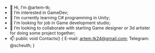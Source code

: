 - 👋 Hi, I’m @artem-tk;
- 👀 I’m interested in GameDev;
- 🌱 I’m currently learning С# programming in Unity;
- 💞️ I'm looking for job in Game development studio;
- 💞️ I’m looking to collaborate with starting Game designer or 3d artister for doing some project together;
- 📫 public void Contacts()
        {
        E-mail: artem.tk24@gmail.com;
        Telegram: @scheuth;
        }

<!---
artem-tk/artem-tk is a ✨ special ✨ repository because its `README.md` (this file) appears on your GitHub profile.
You can click the Preview link to take a look at your changes.
--->
